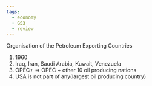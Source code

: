 ```yaml
---
tags:
  - economy
  - GS3
  - review
---
```

Organisation of the Petroleum Exporting Countries

1. 1960
2. Iraq, Iran, Saudi Arabia,  Kuwait, Venezuela
3. OPEC+ => OPEC + other 10 oil producing nations
4. USA is not part of any(largest oil producing country)